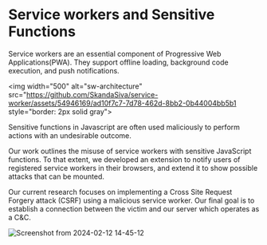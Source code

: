 # Service workers and Sensitive Functions

Service workers are an essential component of Progressive Web Applications(PWA). They support offline loading, background code execution, and push notifications.

<img width="500" alt="sw-architecture" src="https://github.com/SkandaSiva/service-worker/assets/54946169/ad10f7c7-7d78-462d-8bb2-0b44004bb5b1 style="border: 2px solid  gray">

Sensitive functions in Javascript are often used maliciously to perform actions with an undesirable outcome. 

Our work outlines the misuse of service workers with sensitive JavaScript functions. To that extent, we developed an extension to notify users of registered service workers in their browsers, and extend it to show possible attacks that can be mounted.

Our current research focuses on implementing a Cross Site Request Forgery attack (CSRF) using a malicious service worker. Our final goal is to establish a connection between the victim and our server which operates as a C&C.

![Screenshot from 2024-02-12 14-45-12](https://github.com/SkandaSiva/service-worker/assets/54946169/24f56ee9-632d-4dd2-baf1-614eb5e5d3a4)
